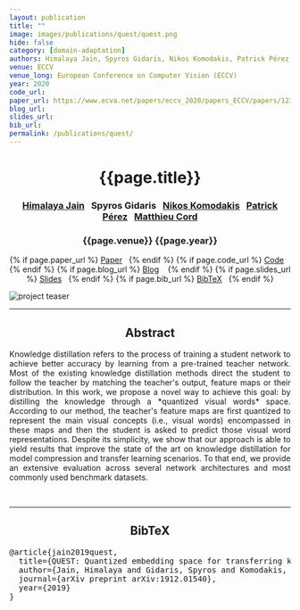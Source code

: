 ```yaml
---
layout: publication
title: "" 
image: images/publications/quest/quest.png
hide: false
category: [domain-adaptation]
authors: Himalaya Jain, Spyros Gidaris, Nikos Komodakis, Patrick Pérez, and Matthieu Cord
venue: ECCV
venue_long: European Conference on Computer Vision (ECCV)
year: 2020
code_url:
paper_url: https://www.ecva.net/papers/eccv_2020/papers_ECCV/papers/123660171.pdf
blog_url: 
slides_url: 
bib_url: 
permalink: /publications/quest/
---
```


<h1 align="center"> {{page.title}} </h1>
<!-- Simple call of authors -->
<!-- <h3 align="center"> {{page.authors}} </h3> -->
<!-- Alternatively you can add links to author pages -->
<h3 align="center"> <a href="https://himalayajain.github.io/">Himalaya Jain</a>&nbsp;&nbsp; Spyros Gidaris&nbsp;&nbsp; <a href="http://imagine.enpc.fr/~komodakn/">Nikos Komodakis</a>&nbsp;&nbsp; <a href="https://ptrckprz.github.io/">Patrick Pérez</a>&nbsp;&nbsp; <a href="http://webia.lip6.fr/~cord/">Matthieu Cord</a></h3>


<h3 align="center"> {{page.venue}} {{page.year}} </h3>

<div align="center">
  <p>
    {% if page.paper_url %}
    <a href="{{ page.paper_url }}"><i class="far fa-file-pdf"></i> Paper</a>&nbsp;&nbsp;
    {% endif %}
    {% if page.code_url %}
    <a href="{{ page.code_url }}"><i class="fab fa-github"></i> Code</a> &nbsp;&nbsp;
    {% endif %}
    {% if page.blog_url %}
    <a href="{{ page.blog_url }}"><i class="fab fa-blogger"></i> Blog</a> &nbsp;&nbsp;
    {% endif %}
    {% if page.slides_url %}
    <a href="{{ page.slides_url }}"><i class="far fa-file-pdf"></i> Slides</a>&nbsp;&nbsp;
    {% endif %}
    {% if page.bib_url %}
    <a href="{{ page.bib_url}}"><i class="far fa-file-alt"></i> BibTeX</a>&nbsp;&nbsp;
    {% endif %}
  </p>
</div>

<div class="publication-teaser">
    <img src="../../{{ page.image }}" alt="project teaser"/>
</div>


<hr>

<h2  align="center"> Abstract</h2>

<p align="justify">Knowledge distillation refers to the process of training a student network to achieve better accuracy by learning from a pre-trained teacher network. 
Most of the existing knowledge distillation methods direct the student to follow the teacher by matching the teacher's output, feature maps or their distribution.
In this work, we propose a novel way to achieve this goal: by distilling the knowledge through a *quantized visual words* space.
According to our method, the teacher's feature maps are first quantized to represent the main visual concepts (i.e., visual words) encompassed in these maps and then the student is asked to predict those visual word representations.
Despite its simplicity, we show that our approach is able to yield results that improve the state of the art on knowledge distillation for model compression and transfer learning scenarios. 
To that end, we provide an extensive evaluation across several network architectures and most commonly used benchmark datasets.</p>

<br>

<hr>

<h2  align="center">BibTeX</h2>
<left>
  <pre class="bibtex-box">
@article{jain2019quest,
  title={QUEST: Quantized embedding space for transferring knowledge},
  author={Jain, Himalaya and Gidaris, Spyros and Komodakis, Nikos and P{\'e}rez, Patrick and Cord, Matthieu},
  journal={arXiv preprint arXiv:1912.01540},
  year={2019}
}</pre>
</left>

<br>

